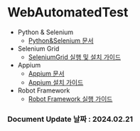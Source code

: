 # WebAutomatedTest
- Python &amp; Selenium
  - [Python&Selenium 문서](https://github.com/yjbae-ww/WebAutomatedTest/blob/main/PythonSelenium/PythonSeleniumDocument.md)
- Selenium Grid
  - [SeleniumGrid 실행 및 설치 가이드](https://github.com/yjbae-ww/WebAutomatedTest/blob/main/SeleniumGrid/SeleniumGridSettings.md)
- Appium
  - [Appium 문서](https://github.com/yjbae-ww/WebAutomatedTest/blob/main/Appium/AppiumDoccument.md)
  - [Appium 설치 가이드](https://github.com/yjbae-ww/WebAutomatedTest/blob/main/Appium/AppiumSettings.md)
- Robot Framework
  - [Robot Framework 실행 가이드](https://github.com/yjbae-ww/WebAutomatedTest/blob/main/RobotFramework/RobotFrameworkGuide.md)

### Document Update 날짜 : 2024.02.21
